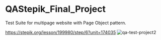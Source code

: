 # QAStepik_Final_Project
Test Suite for multipage website with Page Object pattern.

https://stepik.org/lesson/199980/step/6?unit=174035
![qa-test-project2](https://user-images.githubusercontent.com/83756447/150361737-b4b7232e-a8b6-407c-b07e-536dc5367fde.jpg)

